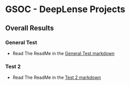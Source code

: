 # GSOC - DeepLense Projects 

## Overall Results

### General Test

* Read The ReadMe in the [General Test markdown]( DeepLense/GeneralTest/README.md)

### Test 2

* Read The ReadMe in the [Test 2 markdown]( DeepLense/Test2/README.md)